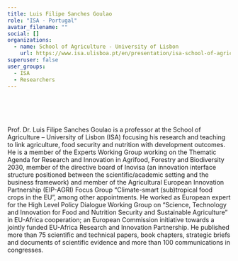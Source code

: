 ```yaml
---
title: Luis Filipe Sanches Goulao
role: "ISA - Portugal" 
avatar_filename: ""
social: []
organizations:
  - name: School of Agriculture - University of Lisbon
    url: https://www.isa.ulisboa.pt/en/presentation/isa-school-of-agriculture
superuser: false
user_groups:
  - ISA
  - Researchers
---
```

<br />
<br />
<br />
<br />
Prof. Dr. Luis Filipe Sanches Goulao is a professor at the School of Agriculture – University of Lisbon (ISA) focusing his research and teaching to link agriculture, food security and nutrition with development outcomes. He is a member of the Experts Working Group working on the Thematic Agenda for Research and Innovation in Agrifood, Forestry and Biodiversity 2030, member of the directive board of Inovisa (an innovation interface structure positioned between the scientific/academic setting and the business framework) and member of the Agricultural European Innovation Partnership (EIP-AGRI) Focus Group “Climate-smart (sub)tropical food crops in the EU”, among other appointments. He worked as European expert for the High Level Policy Dialogue Working Group on “Science, Technology and Innovation for Food and Nutrition Security and Sustainable Agriculture” in EU-Africa cooperation; an European Commission initiative towards a jointly funded EU-Africa Research and Innovation Partnership. He published more than 75 scientific and technical papers, book chapters, strategic briefs and documents of scientific evidence and more than 100 communications in congresses.
